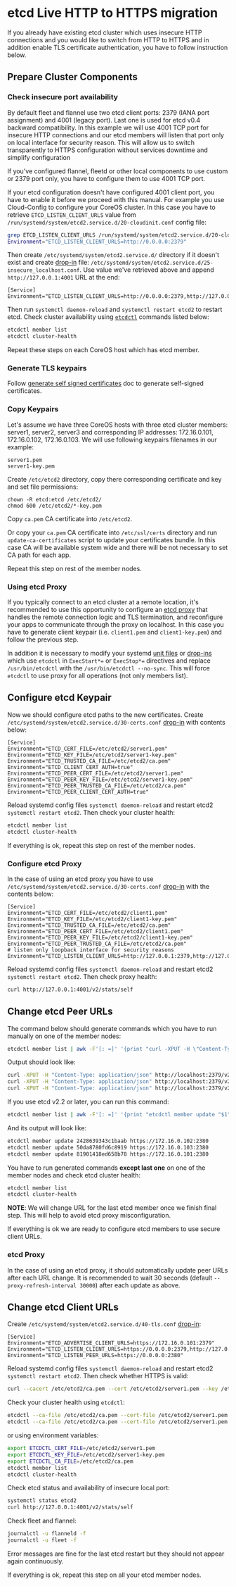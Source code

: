 # etcd Live HTTP to HTTPS migration

If you already have existing etcd cluster which uses insecure HTTP connections and you would like to switch from HTTP to HTTPS and in addition enable TLS certificate authentication, you have to follow instruction below.

## Prepare Cluster Components

### Check insecure port availability

By default fleet and flannel use two etcd client ports: 2379 (IANA port assignment) and 4001 (legacy port). Last one is used for etcd v0.4 backward compatibility. In this example we will use 4001 TCP port for insecure HTTP connections and our etcd members will listen that port only on local interface for security reason. This will allow us to switch transparently to HTTPS configuration without services downtime and simplify configuration

If you've configured flannel, fleetd or other local components to use custom or 2379 port only, you have to configure them to use 4001 TCP port.

If your etcd configuration doesn't have configured 4001 client port, you have to enable it before we proceed with this manual. For example you use Cloud-Config to configure your CoreOS cluster. In this case you have to retrieve `ETCD_LISTEN_CLIENT_URLS` value from `/run/systemd/system/etcd2.service.d/20-cloudinit.conf` config file:

```sh
grep ETCD_LISTEN_CLIENT_URLS /run/systemd/system/etcd2.service.d/20-cloudinit.conf
Environment="ETCD_LISTEN_CLIENT_URLS=http://0.0.0.0:2379"
```

Then create `/etc/systemd/system/etcd2.service.d/` directory if it doesn't exist and create [drop-in][drop-ins] file: `/etc/systemd/system/etcd2.service.d/25-insecure_localhost.conf`. Use value we've retrieved above and append `http://127.0.0.1:4001` URL at the end:

```
[Service]
Environment="ETCD_LISTEN_CLIENT_URLS=http://0.0.0.0:2379,http://127.0.0.1:4001"
```

Then run `systemctl daemon-reload` and `systemctl restart etcd2` to restart etcd. Check cluster availability using [`etcdctl`][etcdctl] commands listed below:

```sh
etcdctl member list
etcdctl cluster-health
```

Repeat these steps on each CoreOS host which has etcd member.

### Generate TLS keypairs

Follow [generate self signed certificates][self-signed-ca] doc to generate self-signed certificates.

### Copy Keypairs

Let's assume we have three CoreOS hosts with three etcd cluster members: server1, server2, server3 and corresponding IP addresses: 172.16.0.101, 172.16.0.102, 172.16.0.103. We will use following keypairs filenames in our example:

```
server1.pem
server1-key.pem
```

Create `/etc/etcd2` directory, copy there corresponding certificate and key and set file permissions:

```
chown -R etcd:etcd /etc/etcd2/
chmod 600 /etc/etcd2/*-key.pem
```

Copy `ca.pem` CA certificate into `/etc/etcd2`.

Or copy your `ca.pem` CA certificate into `/etc/ssl/certs` directory and run `update-ca-certificates` script to update your certificates bundle. In this case CA will be available system wide and there will be not necessary to set CA path for each app.

Repeat this step on rest of the member nodes.

### Using etcd Proxy

If you typically connect to an etcd cluster at a remote location, it's recommended to use this opportunity to configure an [etcd proxy][etcd proxy] that handles the remote connection logic and TLS termination, and reconfigure your apps to communicate through the proxy on localhost. In this case you have to generate client keypair (i.e. `client1.pem` and `client1-key.pem`) and follow the previous step.

In addition it is necessary to modify your systemd [unit files][systemd-unit-file] or [drop-ins][drop-ins] which use `etcdctl` in `ExecStart*=` or `ExecStop*=` directives and replace `/usr/bin/etcdctl` with the `/usr/bin/etcdctl --no-sync`. This will force `etcdctl` to use proxy for all operations (not only members list).

## Configure etcd Keypair

Now we should configure etcd paths to the new certificates. Create `/etc/systemd/system/etcd2.service.d/30-certs.conf` [drop-in][drop-ins] with contents below:

```
[Service]
Environment="ETCD_CERT_FILE=/etc/etcd2/server1.pem"
Environment="ETCD_KEY_FILE=/etc/etcd2/server1-key.pem"
Environment="ETCD_TRUSTED_CA_FILE=/etc/etcd2/ca.pem"
Environment="ETCD_CLIENT_CERT_AUTH=true"
Environment="ETCD_PEER_CERT_FILE=/etc/etcd2/server1.pem"
Environment="ETCD_PEER_KEY_FILE=/etc/etcd2/server1-key.pem"
Environment="ETCD_PEER_TRUSTED_CA_FILE=/etc/etcd2/ca.pem"
Environment="ETCD_PEER_CLIENT_CERT_AUTH=true"
```

Reload systemd config files `systemctl daemon-reload` and restart etcd2 `systemctl restart etcd2`. Then check your cluster health:

```sh
etcdctl member list
etcdctl cluster-health
```

If everything is ok, repeat this step on rest of the member nodes.

### Configure etcd Proxy

In the case of using an etcd proxy you have to use `/etc/systemd/system/etcd2.service.d/30-certs.conf` [drop-in][drop-ins] with the contents below:

```
[Service]
Environment="ETCD_CERT_FILE=/etc/etcd2/client1.pem"
Environment="ETCD_KEY_FILE=/etc/etcd2/client1-key.pem"
Environment="ETCD_TRUSTED_CA_FILE=/etc/etcd2/ca.pem"
Environment="ETCD_PEER_CERT_FILE=/etc/etcd2/client1.pem"
Environment="ETCD_PEER_KEY_FILE=/etc/etcd2/client1-key.pem"
Environment="ETCD_PEER_TRUSTED_CA_FILE=/etc/etcd2/ca.pem"
# listen only loopback interface for security reasons
Environment="ETCD_LISTEN_CLIENT_URLS=http://127.0.0.1:2379,http://127.0.0.1:4001"
```

Reload systemd config files `systemctl daemon-reload` and restart etcd2 `systemctl restart etcd2`. Then check proxy health: 

```sh
curl http://127.0.0.1:4001/v2/stats/self
```

## Change etcd Peer URLs

The command below should generate commands which you have to run manually on one of the member nodes:

```sh
etcdctl member list | awk -F'[: =]' '{print "curl -XPUT -H \"Content-Type: application/json\" http://localhost:2379/v2/members/"$1" -d \x27{\"peerURLs\":[\"https:"$7":"$8"\"]}\x27"}'
```

Output should look like:

```sh
curl -XPUT -H "Content-Type: application/json" http://localhost:2379/v2/members/2428639343c1baab -d '{"peerURLs":["https://172.16.0.102:2380"]}'
curl -XPUT -H "Content-Type: application/json" http://localhost:2379/v2/members/50da8780fd6c8919 -d '{"peerURLs":["https://172.16.0.103:2380"]}'
curl -XPUT -H "Content-Type: application/json" http://localhost:2379/v2/members/81901418ed658b78 -d '{"peerURLs":["https://172.16.0.101:2380"]}'
```

If you use etcd v2.2 or later, you can run this command:

```sh
etcdctl member list | awk -F'[: =]' '{print "etcdctl member update "$1" https:"$7":"$8}'
```

And its output will look like:

```sh
etcdctl member update 2428639343c1baab https://172.16.0.102:2380
etcdctl member update 50da8780fd6c8919 https://172.16.0.103:2380
etcdctl member update 81901418ed658b78 https://172.16.0.101:2380
```

You have to run generated commands **except last one** on one of the member nodes and check etcd cluster health:

```sh
etcdctl member list
etcdctl cluster-health
```

**NOTE**: We will change URL for the last etcd member once we finish final step. This will help to avoid etcd proxy misconfiguration.

If everything is ok we are ready to configure etcd members to use secure client URLs.

### etcd Proxy

In the case of using an etcd proxy, it should automatically update peer URLs after each URL change. It is recommended to wait 30 seconds (default `--proxy-refresh-interval 30000`) after each update as above.

## Change etcd Client URLs

Create `/etc/systemd/system/etcd2.service.d/40-tls.conf` [drop-in][drop-ins]:

```
[Service]
Environment="ETCD_ADVERTISE_CLIENT_URLS=https://172.16.0.101:2379"
Environment="ETCD_LISTEN_CLIENT_URLS=https://0.0.0.0:2379,http://127.0.0.1:4001"
Environment="ETCD_LISTEN_PEER_URLS=https://0.0.0.0:2380"
```

Reload systemd config files `systemctl daemon-reload` and restart etcd2 `systemctl restart etcd2`. Then check whether HTTPS is valid:

```sh
curl --cacert /etc/etcd2/ca.pem --cert /etc/etcd2/server1.pem --key /etc/etcd2/server1-key.pem https://172.16.0.101:2379/v2/stats/self
```

Check your cluster health using `etcdctl`:

```sh
etcdctl --ca-file /etc/etcd2/ca.pem --cert-file /etc/etcd2/server1.pem --key-file /etc/etcd2/server1-key.pem member list
etcdctl --ca-file /etc/etcd2/ca.pem --cert-file /etc/etcd2/server1.pem --key-file /etc/etcd2/server1-key.pem cluster-health
```

or using environment variables:

```sh
export ETCDCTL_CERT_FILE=/etc/etcd2/server1.pem
export ETCDCTL_KEY_FILE=/etc/etcd2/server1-key.pem
export ETCDCTL_CA_FILE=/etc/etcd2/ca.pem
etcdctl member list
etcdctl cluster-health
```

Check etcd status and availability of insecure local port:

```sh
systemctl status etcd2
curl http://127.0.0.1:4001/v2/stats/self
```

Check fleet and flannel:

```sh
journalctl -u flanneld -f
journalctl -u fleet -f
```

Error messages are fine for the last etcd restart but they should not appear again continuously.

If everything is ok, repeat this step on all your etcd member nodes.

[drop-ins]: /os/using-systemd-drop-in-units.md
[self-signed-ca]: /os/generate-self-signed-certificates.md
[systemd-unit-file]: /os/getting-started-with-systemd.md#unit-file
[etcd proxy]: https://github.com/coreos/etcd/blob/master/Documentation/proxy.md
[etcdctl]: https://github.com/coreos/etcd/blob/master/etcdctl/README.md
